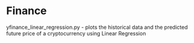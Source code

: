 # Finance

yfinance_linear_regression.py  - plots the historical data and the predicted future price of a cryptocurrency using Linear Regression
